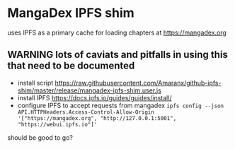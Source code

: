 # MangaDex IPFS shim
uses IPFS as a primary cache for loading chapters at https://mangadex.org

## WARNING lots of caviats and pitfalls in using this that need to be documented

- install script https://raw.githubusercontent.com/Amaranx/github-ipfs-shim/master/release/mangadex-ipfs-shim.user.js
- install IPFS https://docs.ipfs.io/guides/guides/install/
- configure IPFS to accept requests from mangadex `ipfs config --json API.HTTPHeaders.Access-Control-Allow-Origin '["https://mangadex.org", "http://127.0.0.1:5001", "https://webui.ipfs.io"]'`

should be good to go?
